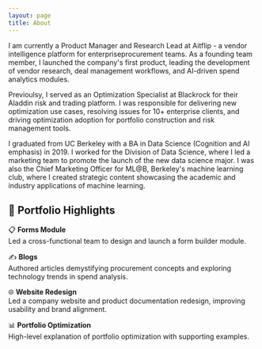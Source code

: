 ```yaml
---
layout: page
title: About
---
```


<div class="message">
  <p>
    I am currently a Product Manager and Research Lead at Aitflip - a vendor intelligence platform for enterpriseprocurement teams. As a founding team member, I launched the company's first product, leading the development of vendor research, deal management workflows, and AI-driven spend analytics modules.
  </p>
  <p>
    Previoulsy, I served as an Optimization Specialist at Blackrock for their Aladdin risk and trading platform. I was responsible for delivering new optimization use cases, resolving issues for 10+ enterprise clients, and driving optimization adoption for portfolio construction and risk management tools.
  </p>
  <p>
    I graduated from UC Berkeley with a BA in Data Science (Cognition and AI emphasis) in 2019. I worked for the Division of Data Science, where I led a marketing team to promote the launch of the new data science major. I was also the Chief Marketing Officer for ML@B, Berkeley's machine learning club, where I created strategic content showcasing the academic and industry applications of machine learning.
  </p>
</div>

## 🌟 Portfolio Highlights

📋 **Forms Module**  
  Led a cross-functional team to design and launch a form builder module.

✍️ **Blogs**  
  Authored articles demystifying procurement concepts and exploring technology trends in spend analysis.

🌐 **Website Redesign**  
  Led a company website and product documentation redesign, improving usability and brand alignment.

📊 **Portfolio Optimization**  
  High-level explanation of portfolio optimization with supporting examples.
